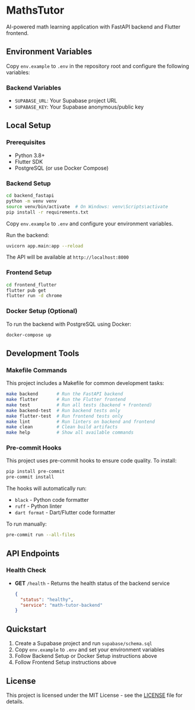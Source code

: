 # MathsTutor
AI-powered math learning application with FastAPI backend and Flutter frontend.

## Environment Variables

Copy `env.example` to `.env` in the repository root and configure the following variables:

### Backend Variables
- `SUPABASE_URL`: Your Supabase project URL
- `SUPABASE_KEY`: Your Supabase anonymous/public key

## Local Setup

### Prerequisites
- Python 3.8+
- Flutter SDK
- PostgreSQL (or use Docker Compose)

### Backend Setup
```bash
cd backend_fastapi
python -m venv venv
source venv/bin/activate  # On Windows: venv\Scripts\activate
pip install -r requirements.txt
```

Copy `env.example` to `.env` and configure your environment variables.

Run the backend:
```bash
uvicorn app.main:app --reload
```

The API will be available at `http://localhost:8000`

### Frontend Setup
```bash
cd frontend_flutter
flutter pub get
flutter run -d chrome
```

### Docker Setup (Optional)
To run the backend with PostgreSQL using Docker:
```bash
docker-compose up
```

## Development Tools

### Makefile Commands
This project includes a Makefile for common development tasks:

```bash
make backend       # Run the FastAPI backend
make flutter       # Run the Flutter frontend
make test          # Run all tests (backend + frontend)
make backend-test  # Run backend tests only
make flutter-test  # Run frontend tests only
make lint          # Run linters on backend and frontend
make clean         # Clean build artifacts
make help          # Show all available commands
```

### Pre-commit Hooks
This project uses pre-commit hooks to ensure code quality. To install:

```bash
pip install pre-commit
pre-commit install
```

The hooks will automatically run:
- `black` - Python code formatter
- `ruff` - Python linter
- `dart format` - Dart/Flutter code formatter

To run manually:
```bash
pre-commit run --all-files
```

## API Endpoints

### Health Check
- **GET** `/health` - Returns the health status of the backend service
  ```json
  {
    "status": "healthy",
    "service": "math-tutor-backend"
  }
  ```

## Quickstart
1. Create a Supabase project and run `supabase/schema.sql`
2. Copy `env.example` to `.env` and set your environment variables
3. Follow Backend Setup or Docker Setup instructions above
4. Follow Frontend Setup instructions above

## License

This project is licensed under the MIT License - see the [LICENSE](LICENSE) file for details.
